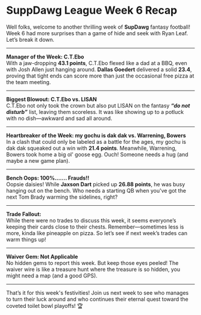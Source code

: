 # SuppDawg League Week 6 Recap

Well folks, welcome to another thrilling week of **SupDawg** fantasy football! Week 6 had more surprises than a game of hide and seek with Ryan Leaf. Let’s break it down.

---

**Manager of the Week: C.T.Ebo**  
With a jaw-dropping **43.1 points**, C.T.Ebo flexed like a dad at a BBQ, even with Josh Allen just hanging around. **Dallas Goedert** delivered a solid **23.4**, proving that tight ends can score more than just the occasional free pizza at the team meeting.

---

**Biggest Blowout: C.T.Ebo vs. LISAN**  
C.T.Ebo not only took the crown but also put LISAN on the fantasy ***“do not disturb”*** list, leaving them scoreless. It was like showing up to a potluck with no dish—awkward and sad all around.

---

**Heartbreaker of the Week: my gochu is dak dak vs. Warrening, Bowers**  
In a clash that could only be labeled as a battle for the ages, my gochu is dak dak squeaked out a win with **21.4 points**. Meanwhile, Warrening, Bowers took home a big ol' goose egg. Ouch! Someone needs a hug (and maybe a new game plan).

---

**Bench Oops: 100%……. Frauds!!**  
Oopsie daisies! While **Jaxson Dart** picked up **26.88 points**, he was busy hanging out on the bench. Who needs a starting QB when you've got the next Tom Brady warming the sidelines, right?

---

**Trade Fallout:**  
While there were no trades to discuss this week, it seems everyone’s keeping their cards close to their chests. Remember—sometimes less is more, kinda like pineapple on pizza. So let’s see if next week’s trades can warm things up!

---

**Waiver Gem: Not Applicable**  
No hidden gems to report this week. But keep those eyes peeled! The waiver wire is like a treasure hunt where the treasure is so hidden, you might need a map (and a good GPS).

---

That’s it for this week's festivities! Join us next week to see who manages to turn their luck around and who continues their eternal quest toward the coveted toilet bowl playoffs! 🏆